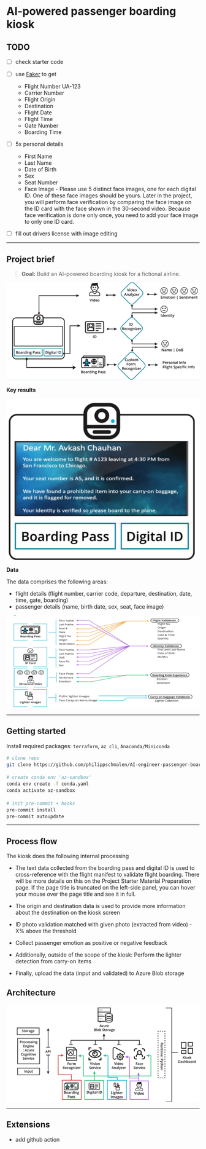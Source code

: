 # AI-powered passenger boarding kiosk

## TODO

- [ ] check starter code
- [ ] use [Faker](https://github.com/joke2k/faker) to get

  * Flight Number UA-123
  * Carrier Number
  * Flight Origin
  * Destination
  * Flight Date
  * Flight Time
  * Gate Number
  * Boarding Time

- [ ] 5x personal details
  * First Name
  * Last Name
  * Date of Birth
  * Sex
  * Seat Number
  * Face Image - Please use 5 distinct face images, one for each digital ID. One of these face images should be yours. Later in the project, you will perform face verification by comparing the face image on the ID card with the face shown in the 30-second video. Because face verification is done only once, you need to  add your face image to only one ID card.

- [ ] fill out drivers license with image editing


---

## Project brief

> **Goal:** Build an AI-powered boarding kiosk for a fictional airline.

![](img/process-overview.png)

**Key results**

![](img/kiosk-outcome.png)

**Data**

The data comprises the following areas:

* flight details (flight number, carrier code, departure, destination, date, time, gate, boarding)
* passenger details (name, birth date, sex, seat, face image)

![](img/data-overview.png)

---

## Getting started

Install required packages: `terraform`, `az cli`, `Anaconda/Miniconda`


```bash
# clone repo
git clone https://github.com/philippschmalen/AI-engineer-passenger-boarding-kiosk.git

# create conda env 'az-sandbox'
conda env create -f conda.yaml
conda activate az-sandbox

# init pre-commit + hooks
pre-commit install
pre-commit autoupdate
```

---


## Process flow

The kiosk does the following internal processing

* The text data collected from the boarding pass and digital ID is used to cross-reference with the flight manifest to validate flight boarding. There will be more details on this on the Project Starter Material Preparation page. If the page title is truncated on the left-side panel, you can hover your mouse over the page title and see it in full.
* The origin and destination data is used to provide more information about the destination on the kiosk screen
* ID photo validation matched with given photo (extracted from video) - X% above the threshold
* Collect passenger emotion as positive or negative feedback

* Additionally, outside of the scope of the kiosk: Perform the lighter detection from carry-on items

* Finally, upload the data (input and validated) to Azure Blob storage

## Architecture

![](img/az-architecture.png)

---

## Extensions

* add github action
